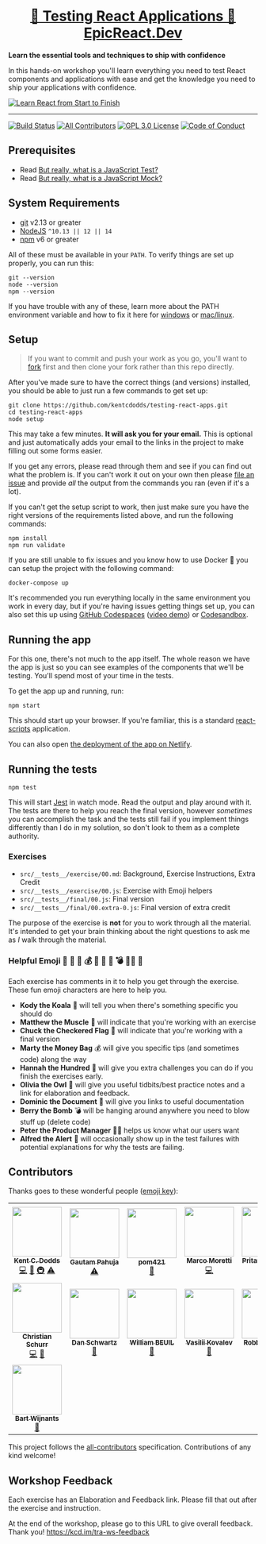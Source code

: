 <div>
  <h1 align="center"><a href="https://epicreact.dev">🧐 Testing React Applications 🚀 EpicReact.Dev</a></h1>
  <strong>
    Learn the essential tools and techniques to ship with confidence
  </strong>
  <p>
    In this hands-on workshop you'll learn everything you need to test React
    components and applications with ease and get the knowledge you need to ship
    your applications with confidence.
  </p>

  <a href="https://epicreact.dev">
    <img
      alt="Learn React from Start to Finish"
      src="https://kentcdodds.com/images/epicreact-promo/er-1.gif"
    />
  </a>
</div>

<hr />

<!-- prettier-ignore-start -->
[![Build Status][build-badge]][build]
[![All Contributors][all-contributors-badge]](#contributors)
[![GPL 3.0 License][license-badge]][license]
[![Code of Conduct][coc-badge]][coc]
<!-- prettier-ignore-end -->

## Prerequisites

- Read
  [But really, what is a JavaScript Test?](https://kentcdodds.com/blog/but-really-what-is-a-javascript-test)
- Read
  [But really, what is a JavaScript Mock?](https://kentcdodds.com/blog/but-really-what-is-a-javascript-mock)

## System Requirements

- [git][git] v2.13 or greater
- [NodeJS][node] `^10.13 || 12 || 14`
- [npm][npm] v6 or greater

All of these must be available in your `PATH`. To verify things are set up
properly, you can run this:

```shell
git --version
node --version
npm --version
```

If you have trouble with any of these, learn more about the PATH environment
variable and how to fix it here for [windows][win-path] or
[mac/linux][mac-path].

## Setup

> If you want to commit and push your work as you go, you'll want to
> [fork](https://docs.github.com/en/free-pro-team@latest/github/getting-started-with-github/fork-a-repo)
> first and then clone your fork rather than this repo directly.

After you've made sure to have the correct things (and versions) installed, you
should be able to just run a few commands to get set up:

```
git clone https://github.com/kentcdodds/testing-react-apps.git
cd testing-react-apps
node setup
```

This may take a few minutes. **It will ask you for your email.** This is
optional and just automatically adds your email to the links in the project to
make filling out some forms easier.

If you get any errors, please read through them and see if you can find out what
the problem is. If you can't work it out on your own then please [file an
issue][issue] and provide _all_ the output from the commands you ran (even if
it's a lot).

If you can't get the setup script to work, then just make sure you have the
right versions of the requirements listed above, and run the following commands:

```
npm install
npm run validate
```

If you are still unable to fix issues and you know how to use Docker 🐳 you can
setup the project with the following command:

```
docker-compose up
```

It's recommended you run everything locally in the same environment you work in
every day, but if you're having issues getting things set up, you can also set
this up using [GitHub Codespaces](https://github.com/features/codespaces)
([video demo](https://www.youtube.com/watch?v=gCoVJm3hGk4)) or
[Codesandbox](https://codesandbox.io/s/github/kentcdodds/testing-react-apps).

## Running the app

For this one, there's not much to the app itself. The whole reason we have the
app is just so you can see examples of the components that we'll be testing.
You'll spend most of your time in the tests.

To get the app up and running, run:

```shell
npm start
```

This should start up your browser. If you're familiar, this is a standard
[react-scripts](https://create-react-app.dev/) application.

You can also open
[the deployment of the app on Netlify](https://testing-react-apps.netlify.app/).

## Running the tests

```shell
npm test
```

This will start [Jest](https://jestjs.io/) in watch mode. Read the output and
play around with it. The tests are there to help you reach the final version,
however _sometimes_ you can accomplish the task and the tests still fail if you
implement things differently than I do in my solution, so don't look to them as
a complete authority.

### Exercises

- `src/__tests__/exercise/00.md`: Background, Exercise Instructions, Extra
  Credit
- `src/__tests__/exercise/00.js`: Exercise with Emoji helpers
- `src/__tests__/final/00.js`: Final version
- `src/__tests__/final/00.extra-0.js`: Final version of extra credit

The purpose of the exercise is **not** for you to work through all the material.
It's intended to get your brain thinking about the right questions to ask me as
_I_ walk through the material.

### Helpful Emoji 🐨 💪 🏁 💰 💯 🦉 📜 💣 👨‍💼 🚨

Each exercise has comments in it to help you get through the exercise. These fun
emoji characters are here to help you.

- **Kody the Koala** 🐨 will tell you when there's something specific you should
  do
- **Matthew the Muscle** 💪 will indicate that you're working with an exercise
- **Chuck the Checkered Flag** 🏁 will indicate that you're working with a final
  version
- **Marty the Money Bag** 💰 will give you specific tips (and sometimes code)
  along the way
- **Hannah the Hundred** 💯 will give you extra challenges you can do if you
  finish the exercises early.
- **Olivia the Owl** 🦉 will give you useful tidbits/best practice notes and a
  link for elaboration and feedback.
- **Dominic the Document** 📜 will give you links to useful documentation
- **Berry the Bomb** 💣 will be hanging around anywhere you need to blow stuff
  up (delete code)
- **Peter the Product Manager** 👨‍💼 helps us know what our users want
- **Alfred the Alert** 🚨 will occasionally show up in the test failures with
  potential explanations for why the tests are failing.

## Contributors

Thanks goes to these wonderful people
([emoji key](https://github.com/kentcdodds/all-contributors#emoji-key)):

<!-- ALL-CONTRIBUTORS-LIST:START - Do not remove or modify this section -->
<!-- prettier-ignore-start -->
<!-- markdownlint-disable -->
<table>
  <tr>
    <td align="center"><a href="https://kentcdodds.com"><img src="https://avatars.githubusercontent.com/u/1500684?v=3" width="100px;" alt=""/><br /><sub><b>Kent C. Dodds</b></sub></a><br /><a href="https://github.com/kentcdodds/testing-react-apps/commits?author=kentcdodds" title="Code">💻</a> <a href="https://github.com/kentcdodds/testing-react-apps/commits?author=kentcdodds" title="Documentation">📖</a> <a href="#infra-kentcdodds" title="Infrastructure (Hosting, Build-Tools, etc)">🚇</a> <a href="https://github.com/kentcdodds/testing-react-apps/commits?author=kentcdodds" title="Tests">⚠️</a></td>
    <td align="center"><a href="https://relayr.io/"><img src="https://avatars1.githubusercontent.com/u/32642691?v=4" width="100px;" alt=""/><br /><sub><b>Gautam Pahuja</b></sub></a><br /><a href="https://github.com/kentcdodds/testing-react-apps/commits?author=gautam-pahuja" title="Tests">⚠️</a></td>
    <td align="center"><a href="https://github.com/pom421"><img src="https://avatars1.githubusercontent.com/u/3749428?v=4" width="100px;" alt=""/><br /><sub><b>pom421</b></sub></a><br /><a href="https://github.com/kentcdodds/testing-react-apps/commits?author=pom421" title="Documentation">📖</a></td>
    <td align="center"><a href="https://github.com/marcosvega91"><img src="https://avatars2.githubusercontent.com/u/5365582?v=4" width="100px;" alt=""/><br /><sub><b>Marco Moretti</b></sub></a><br /><a href="https://github.com/kentcdodds/testing-react-apps/commits?author=marcosvega91" title="Code">💻</a></td>
    <td align="center"><a href="https://www.linkedin.com/in/pritamsangani/"><img src="https://avatars3.githubusercontent.com/u/22857896?v=4" width="100px;" alt=""/><br /><sub><b>Pritam Sangani</b></sub></a><br /><a href="https://github.com/kentcdodds/testing-react-apps/commits?author=PritamSangani" title="Code">💻</a></td>
    <td align="center"><a href="https://github.com/emzoumpo"><img src="https://avatars2.githubusercontent.com/u/2103443?v=4" width="100px;" alt=""/><br /><sub><b>Emmanouil Zoumpoulakis</b></sub></a><br /><a href="https://github.com/kentcdodds/testing-react-apps/commits?author=emzoumpo" title="Documentation">📖</a></td>
    <td align="center"><a href="http://peter.hozak.info/"><img src="https://avatars0.githubusercontent.com/u/1087670?v=4" width="100px;" alt=""/><br /><sub><b>Peter Hozák</b></sub></a><br /><a href="https://github.com/kentcdodds/testing-react-apps/commits?author=Aprillion" title="Code">💻</a></td>
  </tr>
  <tr>
    <td align="center"><a href="https://github.com/milamer"><img src="https://avatars2.githubusercontent.com/u/12884134?v=4" width="100px;" alt=""/><br /><sub><b>Christian Schurr</b></sub></a><br /><a href="https://github.com/kentcdodds/testing-react-apps/commits?author=milamer" title="Code">💻</a> <a href="https://github.com/kentcdodds/testing-react-apps/commits?author=milamer" title="Documentation">📖</a></td>
    <td align="center"><a href="https://github.com/tiodan81"><img src="https://avatars2.githubusercontent.com/u/13711104?v=4" width="100px;" alt=""/><br /><sub><b>Dan Schwartz</b></sub></a><br /><a href="https://github.com/kentcdodds/testing-react-apps/commits?author=tiodan81" title="Documentation">📖</a></td>
    <td align="center"><a href="http://wbeuil.com"><img src="https://avatars1.githubusercontent.com/u/8110579?v=4" width="100px;" alt=""/><br /><sub><b>William BEUIL</b></sub></a><br /><a href="https://github.com/kentcdodds/testing-react-apps/commits?author=wbeuil" title="Documentation">📖</a></td>
    <td align="center"><a href="https://vk.com/vasilii_kovalev"><img src="https://avatars0.githubusercontent.com/u/10310491?v=4" width="100px;" alt=""/><br /><sub><b>Vasilii Kovalev</b></sub></a><br /><a href="https://github.com/kentcdodds/testing-react-apps/issues?q=author%3Avasilii-kovalev" title="Bug reports">🐛</a></td>
    <td align="center"><a href="https://github.com/RobbertWolfs"><img src="https://avatars2.githubusercontent.com/u/12511178?v=4" width="100px;" alt=""/><br /><sub><b>Robbert Wolfs</b></sub></a><br /><a href="https://github.com/kentcdodds/testing-react-apps/issues?q=author%3ARobbertWolfs" title="Bug reports">🐛</a></td>
    <td align="center"><a href="http://twitter.com/peramanathan"><img src="https://avatars2.githubusercontent.com/u/9104920?v=4" width="100px;" alt=""/><br /><sub><b>Peramanathan Sathyamoorthy</b></sub></a><br /><a href="https://github.com/kentcdodds/testing-react-apps/commits?author=p10ns11y" title="Tests">⚠️</a> <a href="https://github.com/kentcdodds/testing-react-apps/commits?author=p10ns11y" title="Code">💻</a></td>
    <td align="center"><a href="https://michaeldeboey.be"><img src="https://avatars3.githubusercontent.com/u/6643991?v=4" width="100px;" alt=""/><br /><sub><b>Michaël De Boey</b></sub></a><br /><a href="https://github.com/kentcdodds/testing-react-apps/commits?author=MichaelDeBoey" title="Code">💻</a></td>
  </tr>
  <tr>
    <td align="center"><a href="https://bartwijnants.be/"><img src="https://avatars1.githubusercontent.com/u/822859?v=4" width="100px;" alt=""/><br /><sub><b>Bart Wijnants</b></sub></a><br /><a href="https://github.com/kentcdodds/testing-react-apps/commits?author=bartw" title="Documentation">📖</a></td>
  </tr>
</table>

<!-- markdownlint-enable -->
<!-- prettier-ignore-end -->

<!-- ALL-CONTRIBUTORS-LIST:END -->

This project follows the
[all-contributors](https://github.com/kentcdodds/all-contributors)
specification. Contributions of any kind welcome!

## Workshop Feedback

Each exercise has an Elaboration and Feedback link. Please fill that out after
the exercise and instruction.

At the end of the workshop, please go to this URL to give overall feedback.
Thank you! https://kcd.im/tra-ws-feedback

<!-- prettier-ignore-start -->
[npm]: https://www.npmjs.com/
[node]: https://nodejs.org
[git]: https://git-scm.com/
[build-badge]: https://img.shields.io/github/workflow/status/kentcdodds/testing-react-apps/validate/main?logo=github&style=flat-square
[build]: https://github.com/kentcdodds/testing-react-apps/actions?query=workflow%3Avalidate
[license-badge]: https://img.shields.io/badge/license-GPL%203.0%20License-blue.svg?style=flat-square
[license]: https://github.com/kentcdodds/testing-react-apps/blob/main/LICENSE
[coc-badge]: https://img.shields.io/badge/code%20of-conduct-ff69b4.svg?style=flat-square
[coc]: https://github.com/kentcdodds/testing-react-apps/blob/main/CODE_OF_CONDUCT.md
[emojis]: https://github.com/kentcdodds/all-contributors#emoji-key
[all-contributors]: https://github.com/kentcdodds/all-contributors
[all-contributors-badge]: https://img.shields.io/github/all-contributors/kentcdodds/testing-react-apps?color=orange&style=flat-square
[win-path]: https://www.howtogeek.com/118594/how-to-edit-your-system-path-for-easy-command-line-access/
[mac-path]: http://stackoverflow.com/a/24322978/971592
[issue]: https://github.com/kentcdodds/testing-react-apps/issues/new
<!-- prettier-ignore-end -->
